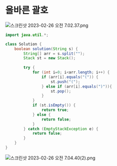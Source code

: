 # 올바른 괄호

![스크린샷 2023-02-26 오전 7.02.37.png](file:///Users/kimjimin/Desktop/%E1%84%89%E1%85%B3%E1%84%8F%E1%85%B3%E1%84%85%E1%85%B5%E1%86%AB%E1%84%89%E1%85%A3%E1%86%BA%202023-02-26%20%E1%84%8B%E1%85%A9%E1%84%8C%E1%85%A5%E1%86%AB%207.02.37.png)

```java
import java.util.*;

class Solution {
    boolean solution(String s) {
        String[] arr = s.split("");
        Stack st = new Stack();
        
        try {
            for (int i=0; i<arr.length; i++) {
                if (arr[i].equals("(")) {
                    st.push("(");
                } else if (arr[i].equals(")")){
                    st.pop();
                }
            }
            if (st.isEmpty()) {
                return true;
            } else {
                return false;
            }
        } catch (EmptyStackException e) {
            return false;
        }
    }
}
```

![스크린샷 2023-02-26 오전 7.04.40(2).png](%E1%84%8C%E1%85%A6%E1%84%86%E1%85%A9%E1%86%A8%20%E1%84%8B%E1%85%A5%E1%86%B9%E1%84%8B%E1%85%B3%E1%86%B7%20b65736a6227e4502b2d4493d45580222/%25E1%2584%2589%25E1%2585%25B3%25E1%2584%258F%25E1%2585%25B3%25E1%2584%2585%25E1%2585%25B5%25E1%2586%25AB%25E1%2584%2589%25E1%2585%25A3%25E1%2586%25BA_2023-02-26_%25E1%2584%258B%25E1%2585%25A9%25E1%2584%258C%25E1%2585%25A5%25E1%2586%25AB_7.04.40(2).png)

